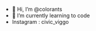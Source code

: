 - 👋 Hi, I’m @colorants
- 🌱 I’m currently learning to code 
- Instagram : civic_viggo

<!---
colorants/colorants is a ✨ special ✨ repository because its `README.md` (this file) appears on your GitHub profile.
You can click the Preview link to take a look at your changes.
--->

